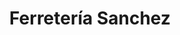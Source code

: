 ---
title: "Ferretería Sanchez"
url: /camilo-ponce-enriquez/ferreteria-sanchez/
shop: Eisenwaren
---